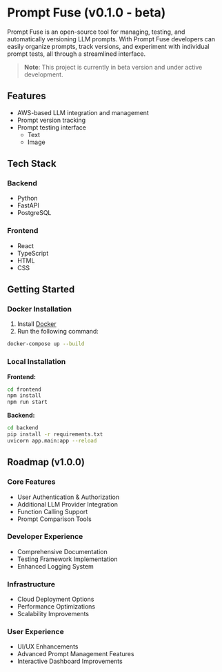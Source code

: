 # Prompt Fuse (v0.1.0 - beta)

Prompt Fuse is an open-source tool for managing, testing, and automatically versioning LLM prompts. With Prompt Fuse developers can easily organize prompts, track versions, and experiment with individual prompt tests, all through a streamlined interface.

> **Note**: This project is currently in beta version and under active development.

## Features

- AWS-based LLM integration and management
- Prompt version tracking
- Prompt testing interface
    - Text
    - Image

## Tech Stack

### Backend
- Python
- FastAPI
- PostgreSQL

### Frontend
- React
- TypeScript
- HTML
- CSS

## Getting Started

### Docker Installation

1. Install [Docker](https://www.docker.com/products/docker-desktop/)
2. Run the following command:
```bash
docker-compose up --build
```

### Local Installation

**Frontend:**
```bash
cd frontend
npm install
npm run start
```

**Backend:**
```bash
cd backend
pip install -r requirements.txt
uvicorn app.main:app --reload
```

## Roadmap (v1.0.0)

### Core Features
- User Authentication & Authorization
- Additional LLM Provider Integration
- Function Calling Support
- Prompt Comparison Tools

### Developer Experience
- Comprehensive Documentation
- Testing Framework Implementation
- Enhanced Logging System

### Infrastructure
- Cloud Deployment Options
- Performance Optimizations
- Scalability Improvements

### User Experience
- UI/UX Enhancements
- Advanced Prompt Management Features
- Interactive Dashboard Improvements